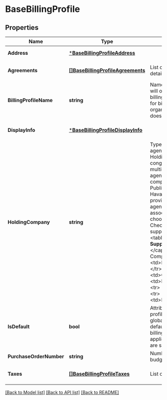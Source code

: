# BaseBillingProfile

## Properties
Name | Type | Description | Notes
------------ | ------------- | ------------- | -------------
**Address** | [***BaseBillingProfileAddress**](BaseBillingProfile_address.md) |  | [default to null]
**Agreements** | [**[]BaseBillingProfileAgreements**](BaseBillingProfile_agreements.md) | List of tax-type and corresponding details. | [optional] [default to null]
**BillingProfileName** | **string** | Name of a billing profile. This name will only be used to identify the billing profile and will not be used for billing. This is for the client to organize the billing profiles and doesn&#x27;t affect the billing process. | [default to null]
**DisplayInfo** | [***BaseBillingProfileDisplayInfo**](BaseBillingProfile_displayInfo.md) |  | [optional] [default to null]
**HoldingCompany** | **string** | Type of holding company for agency billing profile. Agency Holding Companies are conglomerate entities that own multiple smaller advertising agencies. There are six holding companies, WPP, Omnicom, Publicis, Interpublic, Dentsu, and Havas. A holding company is provided if the billing party is an agency. If your agency is not associated with any of the above, choose NO_HOLDING_COMPANY Check following table for supported values: &lt;br/&gt;&lt;br/&gt;&lt;table border&#x3D;1&gt;&lt;caption&gt; **Supported Holding Company** &lt;/caption&gt;&lt;tr&gt;    &lt;th&gt;Holding Company&lt;/th&gt;    &lt;/tr&gt;&lt;tr&gt;    &lt;td&gt;NO_HOLDING_COMPANY&lt;/td&gt;    &lt;/tr&gt;&lt;tr&gt;    &lt;td&gt;WPP&lt;/td&gt;    &lt;/tr&gt;&lt;tr&gt;    &lt;td&gt;OMNICOM&lt;/td&gt;    &lt;/tr&gt;&lt;tr&gt;    &lt;td&gt;PUBLICIS_GROUPE&lt;/td&gt;    &lt;/tr&gt;&lt;tr&gt;    &lt;td&gt;INTERPUBLIC&lt;/td&gt;    &lt;/tr&gt;&lt;tr&gt;    &lt;td&gt;DENTSU&lt;/td&gt;    &lt;/tr&gt;&lt;tr&gt;    &lt;td&gt;HAVAS&lt;/td&gt;    &lt;/tr&gt;&lt;/table&gt; | [optional] [default to null]
**IsDefault** | **bool** | Attribute to indicate if a billing profile is default or not under that global account. Once marked as default, for new countries this billing profile will get automatically applied, if all information provided are sufficient | [optional] [default to false]
**PurchaseOrderNumber** | **string** | Number to track spend against the budgeted amounts. | [default to null]
**Taxes** | [**[]BaseBillingProfileTaxes**](BaseBillingProfile_taxes.md) | List of tax-type and values. | [optional] [default to null]

[[Back to Model list]](../README.md#documentation-for-models) [[Back to API list]](../README.md#documentation-for-api-endpoints) [[Back to README]](../README.md)

